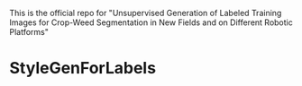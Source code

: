 This is the official repo for "Unsupervised Generation of Labeled Training Images for Crop-Weed Segmentation in New Fields and on Different Robotic Platforms"
# StyleGenForLabels
